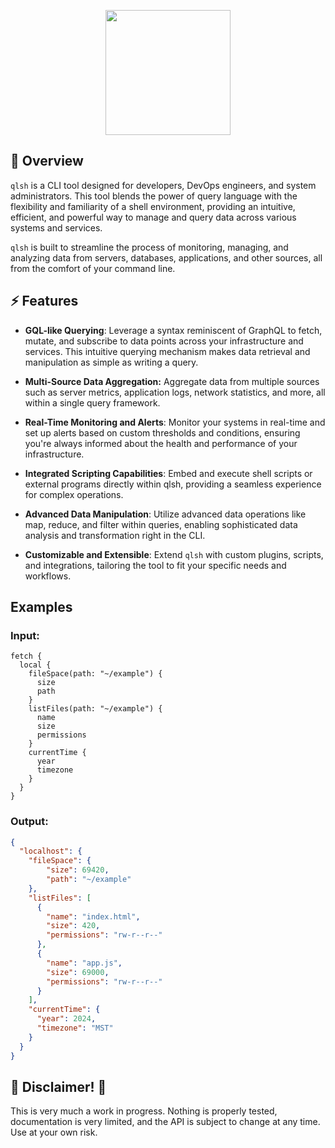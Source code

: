 <p align="center">
  <img src='https://github.com/rszemplinski/qlsh/blob/main/assets/QLSH.png' height="200">
</p>

## 📖 Overview

`qlsh` is a CLI tool designed for developers, DevOps engineers, and system administrators. This tool blends the power of query language with the flexibility and familiarity of a shell environment, providing an intuitive, efficient, and powerful way to manage and query data across various systems and services.

`qlsh` is built to streamline the process of monitoring, managing, and analyzing data from servers, databases, applications, and other sources, all from the comfort of your command line.

## ⚡️ Features

* **GQL-like Querying**: Leverage a syntax reminiscent of GraphQL to fetch, mutate, and subscribe to data points across your infrastructure and services. This intuitive querying mechanism makes data retrieval and manipulation as simple as writing a query.

* **Multi-Source Data Aggregation:** Aggregate data from multiple sources such as server metrics, application logs, network statistics, and more, all within a single query framework.

* **Real-Time Monitoring and Alerts**: Monitor your systems in real-time and set up alerts based on custom thresholds and conditions, ensuring you're always informed about the health and performance of your infrastructure.

* **Integrated Scripting Capabilities**: Embed and execute shell scripts or external programs directly within qlsh, providing a seamless experience for complex operations.

* **Advanced Data Manipulation**: Utilize advanced data operations like map, reduce, and filter within queries, enabling sophisticated data analysis and transformation right in the CLI.

* **Customizable and Extensible**: Extend `qlsh` with custom plugins, scripts, and integrations, tailoring the tool to fit your specific needs and workflows.

## Examples

### Input:
```
fetch {
  local {
    fileSpace(path: "~/example") {
      size
      path
    }
    listFiles(path: "~/example") {
      name
      size
      permissions
    }
    currentTime {
      year
      timezone
    }
  }
}
```

### Output:
```json
{
  "localhost": {
    "fileSpace": {
        "size": 69420,
        "path": "~/example"
    },
    "listFiles": [
      {
        "name": "index.html",
        "size": 420,
        "permissions": "rw-r--r--"
      },
      {
        "name": "app.js",
        "size": 69000,
        "permissions": "rw-r--r--"
      }
    ],
    "currentTime": {
      "year": 2024,
      "timezone": "MST"
    }
  }
}
```

## 🚨 Disclaimer! 🚨

This is very much a work in progress. Nothing is properly tested, documentation is very limited, and the API is subject to change at any time. Use at your own risk.
